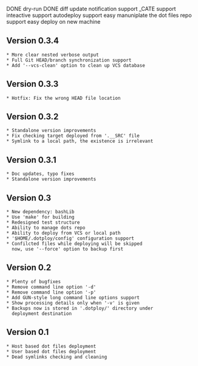 DONE dry-run
DONE diff
update notification
support _CATE
support inteactive
support autodeploy
support easy manuniplate the dot files repo
support easy deploy on new machine


Version 0.3.4
-------------

    * More clear nested verbose output
    * Full Git HEAD/branch synchronization support
    * Add '--vcs-clean' option to clean up VCS database

Version 0.3.3
-------------

    * Hotfix: Fix the wrong HEAD file location

Version 0.3.2
-------------

    * Standalone version improvements
    * Fix checking target deployed from '.__SRC' file
    * Symlink to a local path, the existence is irrelevant

Version 0.3.1
-------------

    * Doc updates, typo fixes
    * Standalone version improvements

Version 0.3
-----------

    * New dependency: bashLib
    * Use 'make' for building
    * Redesigned test structure
    * Ability to manage dots repo
    * Ability to deploy from VCS or local path
    * '$HOME/.dotploy/config' configuration support
    * Confilcted files while deploying will be skipped
      now, use '--force' option to backup first

Version 0.2
-----------

    * Plenty of bugfixes
    * Remove command line option '-d'
    * Remove command line option '-p'
    * Add GUN-style long command line options support
    * Show processing details only when '-v' is given
    * Backups now is stored in '.dotploy/' directory under
      deployment destination

Version 0.1
-----------

    * Host based dot files deployment
    * User based dot files deployment
    * Dead symlinks checking and cleaning
